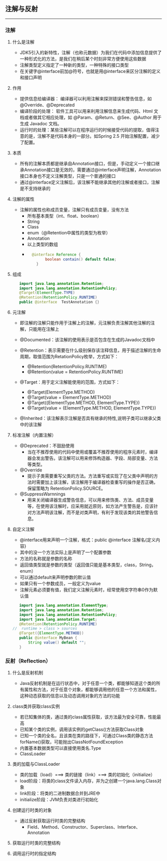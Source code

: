 ## 注解与反射

---

### 注解
1. 什么是注解
    - JDK5引入的新特性，注解（也称元数据）为我们在代码中添加信息提供了一种形式化的方法，是我们在稍后某个时刻非常方便使用这些数据
    - 注解类型定义指定了一种新的类型，一种特殊的接口类型
    - 在关键字@interface前加@符号，也就是用@interface来区分注解的定义和接口声明
    
2. 作用
    - 提供信息给编译器： 编译器可以利用注解来探测错误和警告信息，如 @Override、@Deprecated
    - 编译阶段的处理： 软件工具可以用来利用注解信息来生成代码、Html 文档或者做其它相应处理，如 @Param、@Return、@See、@Author 用于生成 Javadoc 文档。
    - 运行时的处理：某些注解可以在程序运行的时候接受代码的提取，值得注意的是，注解不是代码本身的一部分。如Spring 2.5 开始注解配置，减少了配置。
    
3. 本质
    - 所有的注解本质都是继承自Annotation接口，但是，手动定义一个接口继承Annotation接口是无效的，需要通过@interface声明注解，Annotation接口本身也不定义注解类型，只是一个普通的接口
    - 通过@interface定义注解后，该注解不能继承其他的注解或者接口，注解是不支持继承的
    
4. 注解的属性
    - 注解的属性也称成员变量，注解只有成员变量，没有方法
        - 所有基本类型（int、float、boolean）
        - String
        - Class
        - enum（@Retention中属性的类型为枚举）
        - Annotation
        - 以上类型的数组
        - ```java
            @interface Reference {
                  boolean contain() default false;
              }
            ```     
          
5. 组成
    ```java
       import java.lang.annotation.Retention;
       import java.lang.annotation.RetentionPolicy;
       @Target(ElementType.TYPE)
       @Retention(RetentionPolicy.RUNTIME)
       public @interface  TestAnnotation {}
    ```
5. 元注解
    - 即注解的注解只能作用于注解上的注解，元注解负责注解其他注解的注解，只能用在注解上
    - @Documented：该注解的使用表示是否包含在生成的Javadoc文档中
    - @Retention：表示需要在什么级别保存该注释信息，用于描述注解的生命周期，取值范围为RetationPolicy枚举，方式如下：
        - @Retention(RetentionPolicy.RUNTIME)
        - @Retention(value = RetentionPolicy.RUNTIME)
        
    - @Target：用于定义注解能使用的范围，方式如下：
        - @Target(ElementType.METHOD)
        - @Target(value = ElementType.METHOD)
        - @Target({ElementType.METHOD, ElementType.TYPE})
        - @Target(value = {ElementType.METHOD, ElementType.TYPE})
    - @Inherited：该注解表示注解是否具有继承的特性,说明子类可以继承父类中的该注解
    
6. 标准注解（内置注解）
    - @Deprecated：不鼓励使用
        - 当在不推荐使用的代码中使用或覆盖不推荐使用的程序元素时，编译器会发出警告。该注解可以用来修饰构造器、字段、局部变量、方法等类型。
    - @Override
        - 提示子类需要重写父类的方法。方法重写或实现了在父类中声明的方法时需要加上该注解，该注解用于编译器检查重写的操作是否正确，保留策略为 RetentionPolicy.SOURCE。
    - @SuppressWarnnings
        - 用来关闭编译器生成警告信息，可以用来修饰类、方法、成员变量等，在使用该注解时，应采用就近原则，如方法产生警告是，应该针对方法声明该注解，而不是对类声明，有利于发现该类的其他警告信息。
    
7. 自定义注解
    - @interface用来声明一个注解，格式：public @interface 注解名{定义内容}
    - 其中的没一个方法实际上是声明了一个配置参数
    - 方法的名称就是参数的名称
    - 返回值类型就是参数的类型（返回值只能是基本类型，class，String，enum）
    - 可以通过default来声明参数的默认值
    - 如果只有一个参数成员，一般定义为value
    - 注解元素必须要有值，我们定义注解元素时，经常使用空字符串0作为默认值
    ```java
       import java.lang.annotation.ElementType;
       import java.lang.annotation.Retention;
       import java.lang.annotation.RetentionPolicy;
       import java.lang.annotation.Target;
       @Retention(RetentionPolicy.RUNTIME)
   //  runtime > class > sources 
       @Target({ElementType.METHOD})
       public @interface MyBean {
           String value() default "";
       }   
   ```
### 反射（Reflection）
1. 什么是反射机制
    - Java反射机制是在运行状态中，对于任意一个类，都能够知道这个类的所有属性和方法，对于任意个对象，都能够调用他的任意一个方法和属性，这种动态获取的信息以及动态调用对象的方法的功能
    
2. class类并获取class实例
    - 若已知集体的类，通过类的class属性获取，该方法最为安全可靠，性能最高
    - 已知某个类的实例，调用该实例的getClass()方法获取Class对象
    - 已知一个类的全名，且该类在类的路径下，可通过Class类的静态方法forName()获取，可能抛出ClassNotFoundException
    - 内置基本数据类型可以直接使用类名.Type
    - ClassLoader
3. 类的加载与ClassLoader
    - 类的加载（load）===> 类的链接（link）===> 类的初始化（initialize）
    - load阶段：将类的class文件读入内存，并为之创建一个java.lang.Class对象
    - link阶段：将类的二进制数据合并到JRE中
    - initialize阶段：JVM负责对类进行初始化 
4. 创建运行时类的对象
    -  通过反射获取运行时类的完整结构
        * Field、Method、Constructor、Superclass、Interface、Annotation
    
5. 获取运行时类的完整结构
6. 调用运行时的指定结构


